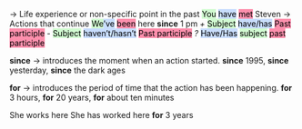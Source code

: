 → Life experience or non-specific point in the past 
    <mark style="background: #BBFABBA6;">You</mark> <mark style="background: #ADCCFFA6;">have</mark> <mark style="background: #FF5582A6;">met</mark> Steven 
→ Actions that continue
    <mark style="background: #BBFABBA6;">We</mark><mark style="background: #ADCCFFA6;">’ve</mark> <mark style="background: #FF5582A6;">been</mark> here **since** 1 pm
*+* <mark style="background: #BBFABBA6;">Subject</mark> <mark style="background: #ADCCFFA6;">have/has</mark> <mark style="background: #FF5582A6;">Past participle</mark>
*-* <mark style="background: #BBFABBA6;">Subject</mark> <mark style="background: #ADCCFFA6;">haven’t/hasn’t</mark> <mark style="background: #FF5582A6;">Past participle</mark>
*?* <mark style="background: #ADCCFFA6;">Have/Has</mark> <mark style="background: #BBFABBA6;">subject</mark> <mark style="background: #FF5582A6;">past participle</mark>

**since** → introduces the moment when an action started.
    **since** 1995, **since** yesterday, **since** the dark ages

**for** → introduces the period of time that the action has been happening.
    **for** 3 hours, **for** 20 years, **for** about ten minutes

She works here
She has worked here **for** 3 years